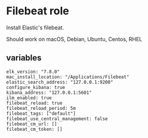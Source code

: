 # Filebeat role
Install Elastic's filebeat.

Should work on macOS, Debian, Ubuntu, Centos, RHEL

## variables
```
elk_version: "7.8.0"
mac_install_location: "/Applications/Filebeat"
elastic_search_address: "127.0.0.1:9200"
configure_kibana: true
kibana_address: "127.0.0.1:5601"
ilm_enabled: true
filebeat_reload: true
filebeat_reload_period: 5m
filebeat_tags: ["default"]
filebeat_use_central_management: false
filebeat_cm_url: []
filebeat_cm_token: []
```
